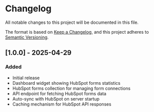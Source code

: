 # Changelog

All notable changes to this project will be documented in this file.

The format is based on [Keep a Changelog](https://keepachangelog.com/en/1.0.0/),
and this project adheres to [Semantic Versioning](https://semver.org/spec/v2.0.0.html).

## [1.0.0] - 2025-04-29

### Added

- Initial release
- Dashboard widget showing HubSpot forms statistics
- HubSpot forms collection for managing form connections
- API endpoint for fetching HubSpot forms data
- Auto-sync with HubSpot on server startup
- Caching mechanism for HubSpot API responses
